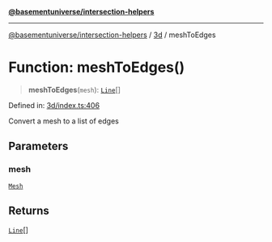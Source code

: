 [**@basementuniverse/intersection-helpers**](../../README.md)

***

[@basementuniverse/intersection-helpers](../../README.md) / [3d](../README.md) / meshToEdges

# Function: meshToEdges()

> **meshToEdges**(`mesh`): [`Line`](../types/type-aliases/Line.md)[]

Defined in: [3d/index.ts:406](https://github.com/basementuniverse/intersection-helpers/blob/ede9ecb18a1386abf90747a70ee9f16c34ce6207/src/3d/index.ts#L406)

Convert a mesh to a list of edges

## Parameters

### mesh

[`Mesh`](../types/type-aliases/Mesh.md)

## Returns

[`Line`](../types/type-aliases/Line.md)[]
